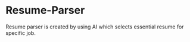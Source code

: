 # Resume-Parser
Resume parser is created by using AI which selects essential resume for specific job.
